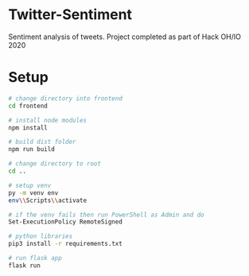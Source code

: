 # Twitter-Sentiment
Sentiment analysis of tweets. Project completed as part of Hack OH/IO 2020


# Setup
``` bash
# change directory into frontend
cd frontend

# install node modules
npm install

# build dist folder
npm run build

# change directory to root
cd ..

# setup venv
py -m venv env
env\\Scripts\\activate

# if the venv fails then run PowerShell as Admin and do
Set-ExecutionPolicy RemoteSigned

# python libraries
pip3 install -r requirements.txt

# run flask app
flask run
```
